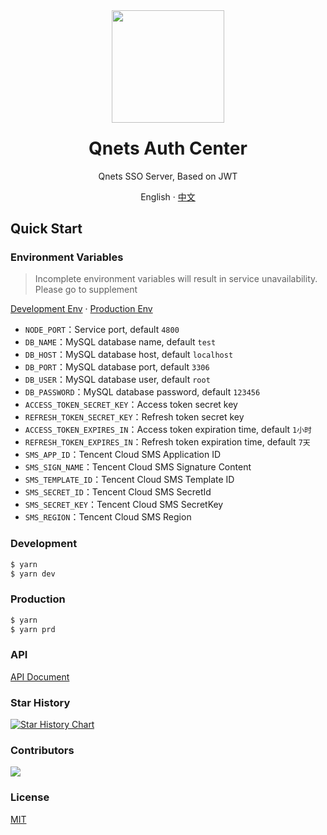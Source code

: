 <div align="center"><a name="readme-top"></a>
<img height="180" src="https://cdn.qnets.cn/logo.svg" />
<h1 style="margin-top: 1.5rem">Qnets Auth Center</h1>

Qnets SSO Server, Based on JWT

English · [中文](./README-zh_CN.md)

</div>

## Quick Start

### Environment Variables

> Incomplete environment variables will result in service unavailability. Please go to supplement

[Development Env](https://github.com/hzh11012/qnets-sso-koa2/tree/master/.env.development) ·
[Production Env](https://github.com/hzh11012/qnets-sso-koa2/tree/master/.env.production)

-   <code>NODE_PORT</code>：Service port, default <code>4800</code>
-   <code>DB_NAME</code>：MySQL database name, default <code>test</code>
-   <code>DB_HOST</code>：MySQL database host, default <code>localhost</code>
-   <code>DB_PORT</code>：MySQL database port, default <code>3306</code>
-   <code>DB_USER</code>：MySQL database user, default <code>root</code>
-   <code>DB_PASSWORD</code>：MySQL database password, default <code>123456</code>
-   <code>ACCESS_TOKEN_SECRET_KEY</code>：Access token secret key
-   <code>REFRESH_TOKEN_SECRET_KEY</code>：Refresh token secret key
-   <code>ACCESS_TOKEN_EXPIRES_IN</code>：Access token expiration time, default <code>1小时</code>
-   <code>REFRESH_TOKEN_EXPIRES_IN</code>：Refresh token expiration time, default <code>7天</code>
-   <code>SMS_APP_ID</code>：Tencent Cloud SMS Application ID
-   <code>SMS_SIGN_NAME</code>：Tencent Cloud SMS Signature Content
-   <code>SMS_TEMPLATE_ID</code>：Tencent Cloud SMS Template ID
-   <code>SMS_SECRET_ID</code>：Tencent Cloud SMS SecretId
-   <code>SMS_SECRET_KEY</code>：Tencent Cloud SMS SecretKey
-   <code>SMS_REGION</code>：Tencent Cloud SMS Region

### Development

```bash
$ yarn
$ yarn dev
```

### Production

```bash
$ yarn
$ yarn prd
```

### API

[API Document](https://github.com/hzh11012/qnets-sso-koa2/tree/master/doc)

### Star History

[![Star History Chart](https://api.star-history.com/svg?repos=hzh11012/qnets-sso-koa2&type=Date)](https://star-history.com/#hzh11012/qnets-sso-koa2)

### Contributors

<a href="https://github.com/hzh11012/qnets-sso-koa2/graphs/contributors"><img src="https://contrib.rocks/image?repo=hzh11012/qnets-sso-koa2"></a>

### License

[MIT](https://github.com/hzh11012/qnets-sso-koa2/blob/master/LICENSE)
